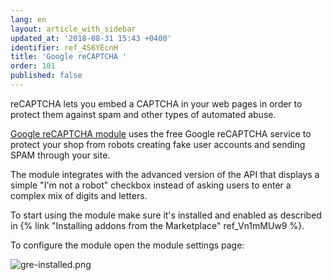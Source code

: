 ```yaml
---
lang: en
layout: article_with_sidebar
updated_at: '2018-08-31 15:43 +0400'
identifier: ref_4S6YEcnH
title: 'Google reCAPTCHA '
order: 101
published: false
---
```

reCAPTCHA lets you embed a CAPTCHA in your web pages in order to protect them against spam and other types of automated abuse. 

[Google reCAPTCHA module](https://market.x-cart.com/addons/google-recaptcha.html "Google reCAPTCHA ") uses the free Google reCAPTCHA service to protect your shop from robots creating fake user accounts and sending SPAM through your site.

The module integrates with the advanced version of the API that displays a simple "I'm not a robot" checkbox instead of asking users to enter a complex mix of digits and letters.

To start using the module make sure it's installed and enabled as described in {% link "Installing addons from the Marketplace" ref_Vn1mMUw9 %}.

To configure the module open the module settings page:

![gre-installed.png]({{site.baseurl}}/attachments/ref_4S6YEcnH/gre-installed.png)
